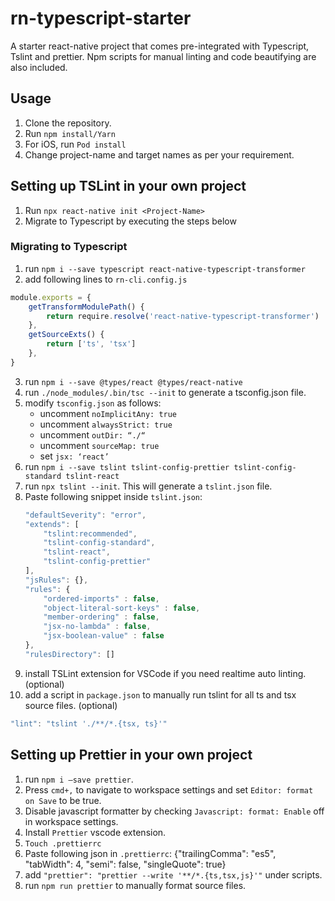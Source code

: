 # rn-typescript-starter

A starter react-native project that comes pre-integrated with Typescript, Tslint and prettier. Npm scripts for manual linting and code beautifying are also included.

## Usage

1. Clone the repository.
2. Run `npm install/Yarn`
3. For iOS, run `Pod install`
4. Change project-name and target names as per your requirement.

## Setting up TSLint in your own project

1. Run `npx react-native init <Project-Name>`
2. Migrate to Typescript by executing the steps below

### Migrating to Typescript

1. run `npm i --save typescript react-native-typescript-transformer`
2. add following lines to `rn-cli.config.js`

```javascript
module.exports = {
    getTransformModulePath() {
        return require.resolve('react-native-typescript-transformer')
    },
    getSourceExts() {
        return ['ts', 'tsx']
    },
}
```

3. run `npm i --save @types/react @types/react-native`
4. run `./node_modules/.bin/tsc --init` to generate a tsconfig.json file.
5. modify `tsconfig.json` as follows:
    - uncomment `noImplicitAny: true`
    - uncomment `alwaysStrict: true`
    - uncomment `outDir: “./“`
    - uncomment `sourceMap: true`
    - set `jsx: ‘react’`
6. run `npm i --save tslint tslint-config-prettier tslint-config-standard tslint-react`
7. run `npx tslint --init`. This will generate a `tslint.json` file.
8. Paste following snippet inside `tslint.json`:
    ```javascript
    "defaultSeverity": "error",
    "extends": [
        "tslint:recommended",
        "tslint-config-standard",
        "tslint-react",
        "tslint-config-prettier"
    ],
    "jsRules": {},
    "rules": {
        "ordered-imports" : false,
        "object-literal-sort-keys" : false,
        "member-ordering" : false,
        "jsx-no-lambda" : false,
        "jsx-boolean-value" : false
    },
    "rulesDirectory": []
    ```
9. install TSLint extension for VSCode if you need realtime auto linting. (optional)
10. add a script in `package.json` to manually run tslint for all ts and tsx source files. (optional)

```javascript
"lint": "tslint './**/*.{tsx, ts}'"
```

## Setting up Prettier in your own project

1. run `npm i —save prettier`.
2. Press `cmd+,` to navigate to workspace settings and set `Editor: format on Save` to be true.
3. Disable javascript formatter by checking `Javascript: format: Enable` off in workspace settings.
4. Install `Prettier` vscode extension.
5. `Touch .prettierrc`
6. Paste following json in `.prettierrc`:
   {"trailingComma": "es5",
   "tabWidth": 4,
   "semi": false,
   "singleQuote": true}
7. add `"prettier": "prettier --write '**/*.{ts,tsx,js}'"` under scripts.
8. run `npm run prettier` to manually format source files.
